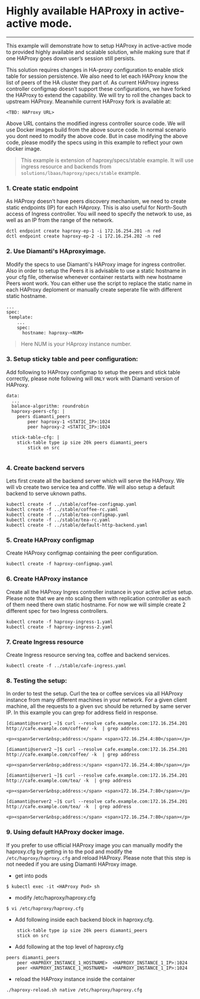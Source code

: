 # Highly available HAProxy in active-active mode.

***

This example will demonstrate how to setup HAProxy in active-active mode to provided highly available and scalable solution, while making sure that if one HAProxy goes down user’s session still persists.

This solution requires changes in HA-proxy configuration to enable stick table for session persistence. We also need to let each HAProxy know the list of peers of the HA cluster they part of. As current HAProxy ingress controller configmap doesn’t support these configurations, we have forked the HAProxy to extend the capability. We will try to roll the changes back to upstream HAProxy. Meanwhile current HAProxy fork is available at:

```
<TBD: HAProxy URL>
```

Above URL contains the modified ingress controller source code. We will use Docker images build from the above source code. In normal scenario you dont need to modify the above code. But in case modifying the above code, please modify the specs using in this example to reflect your own docker image.  


> This example is extension of haproxy/specs/stable example. It will use ingress resource and backends from `solutions/lbaas/haproxy/specs/stable` example. 


### 1. Create static endpoint

As HAProxy doesn’t have peers discovery mechanism, we need to create static endpoints (IP) for each HAproxy. This is also useful for North-South access of Ingress controller. You will need to specify the network to use, as well as an IP from the range of the network. 
```
dctl endpoint create haproxy-ep-1 -i 172.16.254.201 -n red
dctl endpoint create haproxy-ep-2 -i 172.16.254.202 -n red
```

### 2. Use Diamanti's HAproxyimage.
Modify the specs to use Diamanti's HAProxy image for ingress controller. Also in order to setup the Peers it is advisable to use a static hostname in your cfg file, otherwise whenever container restarts with new hostname Peers wont work. You can either use the script to replace the static name in each HAProxy deploment or manually create seperate file with different static hostname.
```
...
spec:
 template:
    ...
    spec:
      hostname: haproxy-<NUM>
```

> Here NUM is your HAproxy instance number.



### 3. Setup sticky table and peer configuration:
Add following to HAProxy configmap to setup the peers and stick table correctly, please note following will `ONLY` work with Diamanti version of HAProxy.
```
data:
  ...
  balance-algorithm: roundrobin
  haproxy-peers-cfg: |
    peers diamanti_peers
        peer haproxy-1 <STATIC_IP>:1024
        peer haproxy-2 <STATIC_IP>:1024

  stick-table-cfg: |
    stick-table type ip size 20k peers diamanti_peers
        stick on src


````

### 4. Create backend servers
Lets first create all the backend server which will serve the HAProxy. We will vb create two service tea and cofffe. We will also setup a default backend to serve uknown paths. 
```
kubectl create -f ../stable/coffee-configmap.yaml
kubectl create -f ../stable/coffee-rc.yaml
kubectl create -f ../stable/tea-configmap.yaml
kubectl create -f ../stable/tea-rc.yaml
kubectl create -f ../stable/default-http-backend.yaml
```


### 5. Create HAProxy configmap
Create HAProxy configmap containing the peer configuration.
```
kubectl create -f haproxy-configmap.yaml
```

### 6. Create HAProxy instance
Create all the HAProxy Ingres controller instance in your active active setup. Please note that we are nto scaling them with replication controller as each of them need there own static hostname. For now we will simple create 2 different spec for two Ingress controllers. 
```
kubectl create -f haproxy-ingress-1.yaml
kubectl create -f haproxy-ingress-2.yaml
```

### 7. Create Ingress resource
Create Ingress resource serving tea, coffee and backend services.
```
kubectl create -f ../stable/cafe-ingress.yaml
```


### 8. Testing the setup:
In order to test the setup. Curl the tea or coffee services via all HAProxy instance from many different machines in your network. For a given client machine, all the requests to a given svc should be returned by same server IP. In this example you can grep for address field in response.

```
[diamanti@server1 ~]$ curl --resolve cafe.example.com:172.16.254.201 http://cafe.example.com/coffee/ -k  | grep address

<p><span>Server&nbsp;address:</span> <span>172.16.254.4:80</span></p>

[diamanti@server2 ~]$ curl --resolve cafe.example.com:172.16.254.201 http://cafe.example.com/coffee/ -k  | grep address

<p><span>Server&nbsp;address:</span> <span>172.16.254.4:80</span></p>

[diamanti@server1 ~]$ curl --resolve cafe.example.com:172.16.254.201 http://cafe.example.com/tea/ -k  | grep address

<p><span>Server&nbsp;address:</span> <span>172.16.254.7:80</span></p>

[diamanti@server2 ~]$ curl --resolve cafe.example.com:172.16.254.201 http://cafe.example.com/tea/ -k  | grep address

<p><span>Server&nbsp;address:</span> <span>172.16.254.7:80</span></p>
```


### 9. Using default HAProxy docker image.
If you prefer to use official HAProxy image you can manually modify the haproxy.cfg by getting in to the pod and modify the `/etc/haproxy/haproxy.cfg` and reload HAProxy. Please note that this step is not needed if you are using Diamanti HAProxy image.
* get into pods
```
$ kubectl exec -it <HAProxy Pod> sh
```

* modify /etc/haproxy/haproxy.cfg
```
$ vi /etc/haproxy/haproxy.cfg
```
* Add following inside each backend block in haproxy.cfg.
```
    stick-table type ip size 20k peers diamanti_peers
    stick on src
```
* Add following at the top level of haproxy.cfg
```
peers diamanti_peers
    peer <HAPROXY_INSTANCE_1_HOSTNAME>  <HAPROXY_INSTANCE_1_IP>:1024
    peer <HAPROXY_INSTANCE_1_HOSTNAME>  <HAPROXY_INSTANCE_1_IP>:1024
```
* reload the HAProxy instance inside the container
```
./haproxy-reload.sh native /etc/haproxy/haproxy.cfg
```
